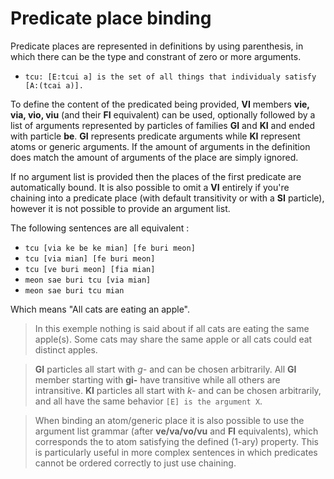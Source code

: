 # Predicate place binding

Predicate places are represented in definitions by using parenthesis, in which
there can be the type and constrant of zero or more arguments.

- `tcu: [E:tcui a] is the set of all things that individualy satisfy [A:(tcai
  a)].`

To define the content of the predicated being provided, __VI__ members __vie,
via, vio, viu__ (and their __FI__ equivalent) can be used, optionally followed
by a list of arguments represented by particles of families __GI__ and __KI__
and ended with particle __be__. __GI__ represents predicate arguments while
__KI__ represent atoms or generic arguments. If the amount of arguments in the
definition does match the amount of arguments of the place are simply ignored.

If no argument list is provided then the places of the first predicate are
automatically bound. It is also possible to omit a __VI__ entirely if you're
chaining into a predicate place (with default transitivity or with a __SI__
particle), however it is not possible to provide an argument list.

The following sentences are all equivalent :

- `tcu [via ke be ke mian] [fe buri meon] `
- `tcu [via mian] [fe buri meon]`
- `tcu [ve buri meon] [fia mian]`
- `meon sae buri tcu [via mian]`
- `meon sae buri tcu mian`

Which means "All cats are eating an apple".

> In this exemple nothing is said about if all cats are eating the same
> apple(s). Some cats may share the same apple or all cats could eat distinct
> apples.

> __GI__ particles all start with _g-_ and can be chosen arbitrarily. All __GI__
> member starting with __gi-__ have transitive while all others are
> intransitive. __KI__ particles all start with _k-_ and can be chosen
> arbitrarily, and all have the same behavior `[E] is the argument X`.

> When binding an atom/generic place it is also possible to use the argument
> list grammar (after __ve/va/vo/vu__ and __FI__ equivalents), which corresponds
> the to atom satisfying the defined (1-ary) property. This is particularly
> useful in more complex sentences in which predicates cannot be ordered
> correctly to just use chaining.